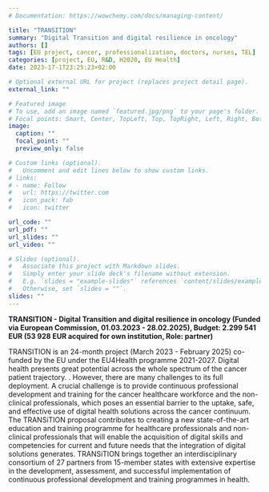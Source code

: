 ```yaml
---
# Documentation: https://wowchemy.com/docs/managing-content/

title: "TRANSITION"
summary: "Digital Transition and digital resilience in oncology"
authors: []
tags: [EU project, cancer, professionalization, doctors, nurses, TEL]
categories: [project, EU, R&D, H2020, EU Health]
date: 2023-17-1T23:25:23+02:00

# Optional external URL for project (replaces project detail page).
external_link: ""

# Featured image
# To use, add an image named `featured.jpg/png` to your page's folder.
# Focal points: Smart, Center, TopLeft, Top, TopRight, Left, Right, BottomLeft, Bottom, BottomRight.
image:
  caption: ""
  focal_point: ""
  preview_only: false

# Custom links (optional).
#   Uncomment and edit lines below to show custom links.
# links:
# - name: Follow
#   url: https://twitter.com
#   icon_pack: fab
#   icon: twitter

url_code: ""
url_pdf: ""
url_slides: ""
url_video: ""

# Slides (optional).
#   Associate this project with Markdown slides.
#   Simply enter your slide deck's filename without extension.
#   E.g. `slides = "example-slides"` references `content/slides/example-slides.md`.
#   Otherwise, set `slides = ""`.
slides: ""
---
```


**TRANSITION - Digital Transition and digital resilience in oncology (Funded via European Commission, 01.03.2023 - 28.02.2025), Budget: 2.299 541 EUR (53 928 EUR acquired for own institution, Role: partner)**

TRANSITION is an 24-month project (March 2023 - February 2025) co-funded by the EU under the EU4Health programme 2021-2027. Digital health presents great potential across the whole spectrum of the cancer patient trajectory. . However, there are many challenges to its full deployment. A crucial challenge is to provide continuous professional development and training for the cancer healthcare workforce and the non-clinical professionals, which poses an essential barrier to the uptake, safe, and effective use of digital health solutions across the cancer continuum. The TRANSiTION proposal contributes to creating a new state-of-the-art education and training programme for healthcare professionals and non-clinical professionals that will enable the acquisition of digital skills and competencies for current and future needs that the integration of digital solutions generates. TRANSiTION brings together an interdisciplinary consortium of 27 partners from 15-member states with extensive expertise in the development, assessment, and successful implementation of continuous professional development and training programmes in health.
